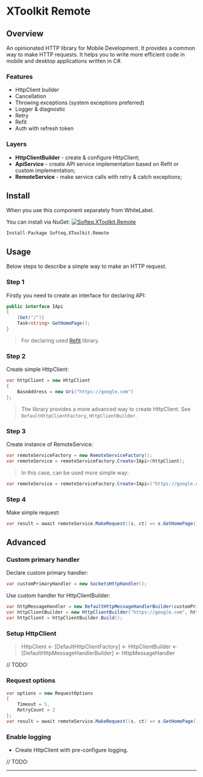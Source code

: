 # XToolkit Remote

## Overview

An opinionated HTTP library for Mobile Development. It provides a common way to make HTTP requests. It helps you to write more efficient code in mobile and desktop applications written in C#.

### Features

- HttpClient builder
- Cancellation
- Throwing exceptions (system exceptions preferred)
- Logger & diagnostic
- Retry
- Refit
- Auth with refresh token

### Layers

- **HttpClientBuilder** - create & configure HttpClient;
- **ApiService** - create API service implementation based on Refit or custom implementation;
- **RemoteService** - make service calls with retry & catch exceptions;

## Install

When you use this component separately from WhiteLabel.

You can install via NuGet: [![Softeq.XToolkit.Remote](https://buildstats.info/nuget/Softeq.XToolkit.Remote?includePreReleases=true)](https://www.nuget.org/packages/Softeq.XToolkit.Remote)

    Install-Package Softeq.XToolkit.Remote

## Usage

Below steps to describe a simple way to make an HTTP request.

### Step 1

Firstly you need to create an interface for declaring API:

```cs
public interface IApi
{
    [Get("/")]
    Task<string> GetHomePage();
}
```

> For declaring used [Refit](https://github.com/reactiveui/refit#api-attributes) library.

### Step 2

Create simple HttpClient:

```cs
var httpClient = new HttpClient
{
    BaseAddress = new Uri("https://google.com")
};
```

> The library provides a more advanced way to create HttpClient. See `DefaultHttpClientFactory`, `HttpClientBuilder`.

### Step 3

Create instance of RemoteService:

```cs
var remoteServiceFactory = new RemoteServiceFactory();
var remoteService = remoteServiceFactory.Create<IApi>(httpClient);
```

> In this case, can be used more simple way:
```cs
var remoteService = remoteServiceFactory.Create<IApi>("https://google.com");
```

### Step 4

Make simple request:

```cs
var result = await remoteService.MakeRequest((s, ct) => s.GetHomePage());
```

## Advanced

### Custom primary handler

Declare custom primary handler:

```cs
var customPrimaryHandler = new SocketsHttpHandler();
```

Use custom handler for HttpClientBuilder:

```cs
var httpMessageHandler = new DefaultHttpMessageHandlerBuilder(customPrimaryHandler);
var httpClientBuilder = new HttpClientBuilder("https://google.com", httpMessageHandler);
var httpClient = httpClientBuilder.Build();
```

### Setup HttpClient

> HttpClient <- [DefaultHttpClientFactory] <- HttpClientBuilder <- [DefaultHttpMessageHandlerBuilder] <- HttpMessageHandler

// TODO:

### Request options

```cs
var options = new RequestOptions
{
    Timeout = 5,
    RetryCount = 2
};
var result = await remoteService.MakeRequest((s, ct) => s.GetHomePage(), options);
```

### Enable logging

- Create HttpClient with pre-configure logging.

// TODO:

---
